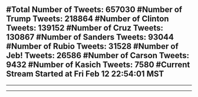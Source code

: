 #Total Number of Tweets: 657030 
#Number of Trump Tweets: 218864
#Number of Clinton Tweets: 139152
#Number of Cruz Tweets: 130867
#Number of Sanders Tweets: 93044
#Number of Rubio Tweets: 31528
#Number of Jeb! Tweets: 26586
#Number of Carson Tweets: 9432
#Number of Kasich Tweets: 7580
#Current Stream Started at Fri Feb 12 22:54:01 MST
---
---
---
